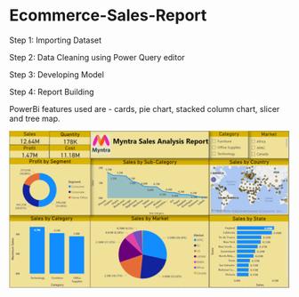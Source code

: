 # Ecommerce-Sales-Report
Step 1: Importing Dataset

Step 2: Data Cleaning using Power Query editor

Step 3: Developing Model

Step 4: Report Building

PowerBi features used are - cards, pie chart, stacked column chart, slicer and tree map.



![alt text](https://github.com/shubho337/Ecommerce-Sales-Report/blob/main/Myntra%20Sales%20Report.png)
